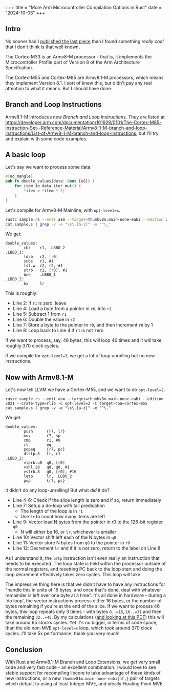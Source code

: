 +++
title = "More Arm Microcontroller Compilation Options in Rust"
date = "2024-10-03"
+++

## Intro

No sooner had I [published the last piece](@/blog/blog-2024-09-29/index.md) than I found something *really cool* that I don't think is that well known.

The Cortex-M33 is an Armv8-M processor - that is, it implements the Microcontroller Profile part of Version 8 of the Arm Architecture Specifcation.

The Cortex-M55 and Cortex-M85 are Armv8.1-M processors, which means they implement Version 8.1. I sort of knew this, but didn't pay any real attention to what it means. But I should have done.

## Branch and Loop Instructions

Armv8.1-M introduces new *Branch and Loop Instructions*. They are listed at <https://developer.arm.com/documentation/101928/0101/The-Cortex-M85-Instruction-Set--Reference-Material/Armv8-1-M-branch-and-loop-instructions/List-of-Armv8-1-M-branch-and-loop-instructions>, but I'll try and explain with some code examples.

## A basic loop

Let's say we want to process some data.

```rust
#[no_mangle]
pub fn double_values(data: &mut [u8]) {
    for item in data.iter_mut() {
        *item = *item * 2;
    }
}
```

Let's compile for Armv8-M Mainline, with `opt-level=s`.

```bash
rustc sample.rs --emit asm --target=thumbv8m.main-none-eabi --edition 2021 --crate-type=rlib -C opt-level=s
cat sample.s | grep -v -e "\s\.[a-z]" -e "^\."
```

We get:

```text,linenos
double_values:
        cbz    r1, .LBB0_2
.LBB0_1:
        ldrb   r2, [r0]
        subs   r1, #1
        lsl.w  r2, r2, #1
        strb   r2, [r0], #1
        bne    .LBB0_1
.LBB0_2:
        bx     lr
```

This is roughly:

* Line 2: If `r1` is zero, leave
* Line 4: Load a byte from a pointer in `r0`, into `r2`
* Line 5: Subtract 1 from `r1`
* Line 6: Double the value in `r2`
* Line 7: Store a byte to the pointer in `r0`, and then increment `r0` by 1
* Line 8: Loop back to Line 4 if `r1` is not zero

If we want to process, say, 46 bytes, this will loop 46 times and it will take roughly 370 clock cycles.

If we compile for `opt-level=3`, we get a lot of loop unrolling but no new instructions.

## Now with Armv8.1-M

Let's now tell LLVM we have a Cortex-M55, and we want to do `opt-level=2`.

```bash,linenos
rustc sample.rs --emit asm --target=thumbv8m.main-none-eabi --edition 2021 --crate-type=rlib -C opt-level=2 -C target-cpu=cortex-m55
cat sample.s | grep -v -e "\s\.[a-z]" -e "^\."
```

We get:

```text,linenos
double_values:
        push      {r7, lr}
        mov       r7, sp
        cmp       r1, #0
        it        eq
        popeq     {r7, pc}
        dlstp.8   lr, r1
.LBB0_2:
        vldrb.u8  q0, [r0]
        vshl.i8   q0, q0, #1
        vstrb.8   q0, [r0], #16
        letp      lr, .LBB0_2
        pop       {r7, pc}
```

It didn't do any loop-unrolling! But what *did* it do?

* Line 4-6: Check if the slice length is zero and if so, return immediately
* Line 7: Setup a do-loop with tail predication
  * The length of the loop is in `r1`
  * Use `lr` to count how many items are left
* Line 9: Vector load N bytes from the pointer in r0 to the 128-bit register `q0`
  * N will either be 16, or `lr`, whichever is smaller
* Line 10: Vector shift left each of the N bytes in `q0`
* Line 11: Vector store N bytes from `q0` to the pointer in `r0`
* Line 12: Decrement `lr` and if it is not zero, return to the label on Line 8

As I understand it, the `letp` instruction isn't even really an instruction that needs to be executed. The loop state is held within the processor outside of the normal registers, and resetting PC back to the loop start and doing the loop decrement effectively takes zero cycles. This loop will take 

The impressive thing here is that we didn't have to have any instructions for "handle this in units of 16 bytes, and once that's done, deal with whatever remainder is left over one byte at a time". It's all done in hardware - during a 'do loop', the vector instructions process either 16 bytes, or the number of bytes remaining if you're at the end of the slice. If we want to process 46 bytes, this loop repeats only 3 times - with bytes `0..=15`, `16..=31` and then the remaining `32..=45`. By my calculations ([and looking at this PDF](https://alifsemi.com/whitepaper/cortex-m55-optimization-and-tools/)) this will take around 65 clocks cycles. Yet it's no bigger, in terms of code space, than the old non-MVE `opt-level=s` loop, which took around 370 clock cycles. I'll take 5x performance, thank you very much!

## Conclusion

With Rust and Armv8.1-M Branch and Loop Extensions, we get very small code and very fast code - an excellent combination. I would love to see stable support for recompiling libcore to take advantage of these kinds of new instructions, or a new `thumbv81m.main-none-eabi{hf,}` pair of targets which default to using at least Integer MVE, and ideally Floating Point MVE.
